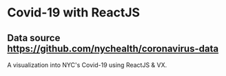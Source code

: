 # Covid-19 with ReactJS
## Data source https://github.com/nychealth/coronavirus-data

A visualization into NYC's Covid-19 using ReactJS & VX.